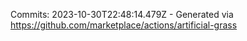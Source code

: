 Commits: 2023-10-30T22:48:14.479Z - Generated via https://github.com/marketplace/actions/artificial-grass
<br>
